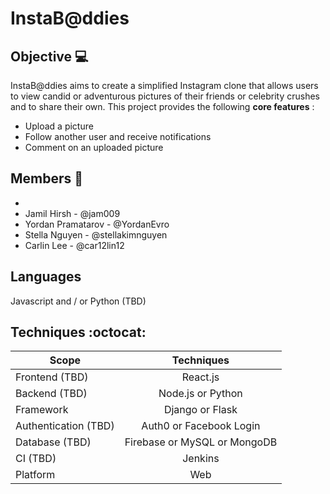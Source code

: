 # InstaB@ddies

## Objective :computer:
InstaB@ddies aims to create a simplified Instagram clone that allows users to view candid or adventurous pictures of their friends or celebrity crushes and to share their own. This project provides the following **core features** :
* Upload a picture
* Follow another user and receive notifications
* Comment on an uploaded picture

## Members :bust_in_silhouette:
* 
* Jamil Hirsh - @jam009
* Yordan Pramatarov - @YordanEvro
* Stella Nguyen - @stellakimnguyen
* Carlin Lee - @car12lin12

## Languages
Javascript and / or Python (TBD)

## Techniques :octocat:
| Scope                 | Techniques                      |
| --------------        |:-----------------------:        |
| Frontend (TBD)        | React.js                        |
| Backend (TBD)         | Node.js or Python               |
| Framework             | Django or Flask                 |
| Authentication (TBD)  | Auth0 or Facebook Login         |
| Database (TBD)        | Firebase or MySQL or MongoDB    |
| CI (TBD)              | Jenkins                         |
| Platform              | Web                             |    